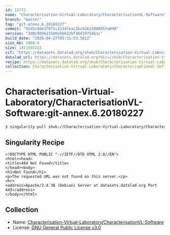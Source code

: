 ```yaml
---
id: 12772
name: "Characterisation-Virtual-Laboratory/CharacterisationVL-Software"
branch: "master"
tag: "git-annex.6.20180227"
commit: "92d5c8de37075c23347eac2bc6263300095fe098"
version: "3d8c989621500ebb622bf36d19754b1c"
build_date: "2020-04-27T05:31:53.581Z"
size_mb: 3488.0
size: 1411592223
sif: "https://datasets.datalad.org/shub/Characterisation-Virtual-Laboratory/CharacterisationVL-Software/git-annex.6.20180227/2020-04-27-92d5c8de-3d8c9896/3d8c989621500ebb622bf36d19754b1c.sif"
datalad_url: https://datasets.datalad.org?dir=/shub/Characterisation-Virtual-Laboratory/CharacterisationVL-Software/git-annex.6.20180227/2020-04-27-92d5c8de-3d8c9896/
recipe: https://datasets.datalad.org/shub/Characterisation-Virtual-Laboratory/CharacterisationVL-Software/git-annex.6.20180227/2020-04-27-92d5c8de-3d8c9896/Singularity
collection: Characterisation-Virtual-Laboratory/CharacterisationVL-Software
---
```


# Characterisation-Virtual-Laboratory/CharacterisationVL-Software:git-annex.6.20180227

```bash
$ singularity pull shub://Characterisation-Virtual-Laboratory/CharacterisationVL-Software:git-annex.6.20180227
```

## Singularity Recipe

```singularity
<!DOCTYPE HTML PUBLIC "-//IETF//DTD HTML 2.0//EN">
<html><head>
<title>404 Not Found</title>
</head><body>
<h1>Not Found</h1>
<p>The requested URL was not found on this server.</p>
<hr>
<address>Apache/2.4.38 (Debian) Server at datasets.datalad.org Port 443</address>
</body></html>
```

## Collection

 - Name: [Characterisation-Virtual-Laboratory/CharacterisationVL-Software](https://github.com/Characterisation-Virtual-Laboratory/CharacterisationVL-Software)
 - License: [GNU General Public License v3.0](https://api.github.com/licenses/gpl-3.0)

